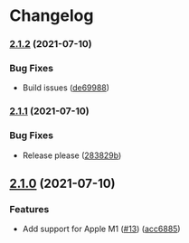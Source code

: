 # Changelog

### [2.1.2](https://www.github.com/cobraz/trippl-timely/compare/v2.1.1...v2.1.2) (2021-07-10)


### Bug Fixes

* Build issues ([de69988](https://www.github.com/cobraz/trippl-timely/commit/de6998849f8421fa647df453e5c131284b8a5909))

### [2.1.1](https://www.github.com/cobraz/trippl-timely/compare/v2.1.0...v2.1.1) (2021-07-10)


### Bug Fixes

* Release please ([283829b](https://www.github.com/cobraz/trippl-timely/commit/283829ba2d848556dc14bb6e1c69559cb15729fb))

## [2.1.0](https://www.github.com/cobraz/trippl-timely/compare/v2.0.0...v2.1.0) (2021-07-10)


### Features

* Add support for Apple M1 ([#13](https://www.github.com/cobraz/trippl-timely/issues/13)) ([acc6885](https://www.github.com/cobraz/trippl-timely/commit/acc68857fdb2be0cbb4905bb96b8f38074f7b1a6))
